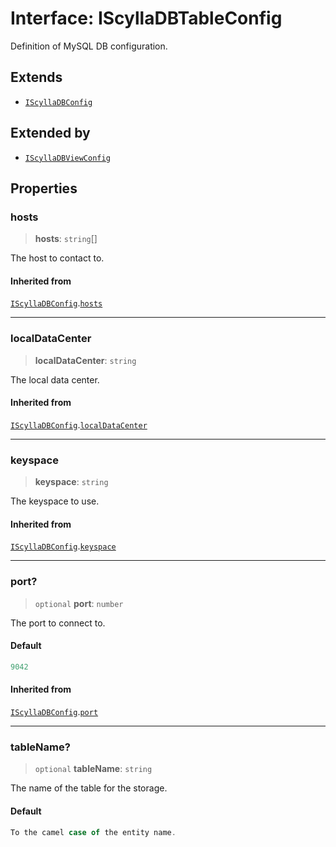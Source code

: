 # Interface: IScyllaDBTableConfig

Definition of MySQL DB configuration.

## Extends

- [`IScyllaDBConfig`](IScyllaDBConfig.md)

## Extended by

- [`IScyllaDBViewConfig`](IScyllaDBViewConfig.md)

## Properties

### hosts

> **hosts**: `string`[]

The host to contact to.

#### Inherited from

[`IScyllaDBConfig`](IScyllaDBConfig.md).[`hosts`](IScyllaDBConfig.md#hosts)

***

### localDataCenter

> **localDataCenter**: `string`

The local data center.

#### Inherited from

[`IScyllaDBConfig`](IScyllaDBConfig.md).[`localDataCenter`](IScyllaDBConfig.md#localdatacenter)

***

### keyspace

> **keyspace**: `string`

The keyspace to use.

#### Inherited from

[`IScyllaDBConfig`](IScyllaDBConfig.md).[`keyspace`](IScyllaDBConfig.md#keyspace)

***

### port?

> `optional` **port**: `number`

The port to connect to.

#### Default

```ts
9042
```

#### Inherited from

[`IScyllaDBConfig`](IScyllaDBConfig.md).[`port`](IScyllaDBConfig.md#port)

***

### tableName?

> `optional` **tableName**: `string`

The name of the table for the storage.

#### Default

```ts
To the camel case of the entity name.
```
